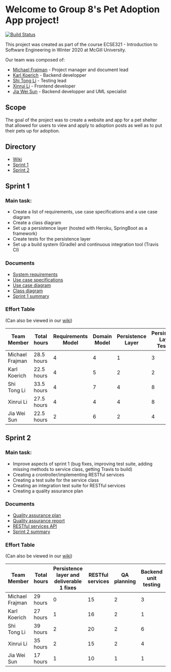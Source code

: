 # Welcome to Group 8's Pet Adoption App project!
[![Build Status](https://travis-ci.com/McGill-ECSE321-Winter2020/project-group-08.svg?token=VBu3P4oyjgHgd1q2Qycx&branch=master)](https://travis-ci.com/McGill-ECSE321-Winter2020/project-group-08)

This project was created as part of the course ECSE321 - Introduction to Software Engineering in Winter 2020 at McGill University.

Our team was composed of:
* [Michael Frajman](https://github.com/mfraj99) - Project manager and document lead
* [Karl Koerich](https://github.com/karlmiko) - Backend developper
* [Shi Tong Li](https://github.com/link825) - Testing lead
* [Xinrui Li](https://github.com/xinruili07) - Frontend developer
* [Jia Wei Sun](https://github.com/jiaweisun-github) - Backend developper and UML specialist

## Scope
The goal of the project was to create a website and app for a pet shelter that allowed for users to view and apply to adoption posts as well as to put their pets up for adoption. 

## Directory
* [Wiki](https://github.com/McGill-ECSE321-Winter2020/project-group-08/wiki)
* [Sprint 1](#sprint-1)
* [Sprint 2](#sprint-2)

## Sprint 1
### Main task:
* Create a list of requirements, use case specifications and a use case diagram
* Create a class diagram
* Set up a persistence layer (hosted with Heroku, SpringBoot as a framework)
* Create tests for the persistence layer
* Set up a build system (Gradle) and continuous integration tool (Travis CI)

### Documents
* [System requirements](https://github.com/McGill-ECSE321-Winter2020/project-group-08/wiki/System-Requirements)
* [Use case specifications](https://github.com/McGill-ECSE321-Winter2020/project-group-08/wiki/Use-Case-Specifications)
* [Use case diagram](https://github.com/McGill-ECSE321-Winter2020/project-group-08/wiki/Use-Case-Diagram)
* [Class diagram](https://github.com/McGill-ECSE321-Winter2020/project-group-08/wiki/Class-Diagram)
* [Sprint 1 summary](https://github.com/McGill-ECSE321-Winter2020/project-group-08/wiki/Report-Sprint-1)

### Effort Table
(Can also be viewed in our [wiki](https://github.com/McGill-ECSE321-Winter2020/project-group-08/wiki/Effort-Table-1))

|Team Member|Total hours|Requirements Model|Domain Model|Persistence Layer|Persistence Layer Testing|Build System and CI|Documentation|Meetings|
|-----------|-----------|------------------|------------|-----------------|-------------------------|------------------|-------------|--------|
|Michael Frajman|  28.5 hours | 4| 4| 1| 3| 1| 8| 7.5|
|Karl Koerich   |  22.5 hours | 4| 5| 2| 2| 3| 3| 3.5|
|Shi Tong Li    |  33.5 hours | 4| 7| 4| 8| 1| 2| 7.5|
|Xinrui Li      |  27.5 hours | 4| 4| 4| 8| 3| 2| 2.5|
|Jia Wei Sun    |  22.5 hours | 2| 6| 2| 4 |1 |2 |5.5|

## Sprint 2
### Main task:
* Improve aspects of sprint 1 (bug fixes, improving test suite, adding missing methods to service class, getting Travis to build)
* Creating a crontroller/implementing RESTful services
* Creating a test suite for the service class
* Creating an integration test suite for RESTful services
* Creating a quality assurance plan

### Documents
* [Quality assurance plan](https://github.com/McGill-ECSE321-Winter2020/project-group-08/wiki/Quality-Assurance-Plan)
* [Quality assurance report](https://github.com/McGill-ECSE321-Winter2020/project-group-08/wiki/Quality-Assurance-Report)
* [RESTful services API](https://github.com/McGill-ECSE321-Winter2020/project-group-08/wiki/RESTful-Services-API)
* [Sprint 2 summary](https://github.com/McGill-ECSE321-Winter2020/project-group-08/wiki/Report-Sprint-2)

### Effort Table
(Can also be viewed in our [wiki](https://github.com/McGill-ECSE321-Winter2020/project-group-08/wiki/Effort-Table-2))

|Team Member|Total hours|Persistence layer and deliverable 1 fixes| RESTful services|QA planning|Backend unit testing|Backend integration testing|Build System and CI|Documentation|Meetings|
|-----------|-----------|-----------------|------------------|------------|-----------------|-------------------------|------------------|-------------|--------|
|Michael Frajman| 29 hours   | 0 |15| 2| 3| 0|0 | 6| 3|
|Karl Koerich   | 27 hours   |1  |16| 2| 1| 0|0 | 4| 3|
|Shi Tong Li    | 39 hours   |2  |20| 2| 6| 4|0 | 2| 3|
|Xinrui Li      | 35 hours   |2  |15| 2| 4| 0|6 | 4| 2|
|Jia Wei Sun    | 17  hours | 1 | 10 | 1 | 1 | 0 | 0 | 2| 2|
